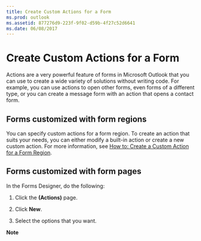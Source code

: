 ```yaml
---
title: Create Custom Actions for a Form
ms.prod: outlook
ms.assetid: 877276d9-223f-9f02-d59b-4f27c52d6641
ms.date: 06/08/2017
---
```



# Create Custom Actions for a Form

Actions are a very powerful feature of forms in Microsoft Outlook that you can use to create a wide variety of solutions without writing code. For example, you can use actions to open other forms, even forms of a different type, or you can create a message form with an action that opens a contact form.


## Forms customized with form regions

You can specify custom actions for a form region. To create an action that suits your needs, you can either modify a built-in action or create a new custom action. For more information, see  [How to: Create a Custom Action for a Form Region](create-a-custom-action-for-a-form-region.md).


## Forms customized with form pages

In the Forms Designer, do the following:


1. Click the **(Actions)** page.
    
2. Click **New**. 
    
3. Select the options that you want.
    

 **Note**  


